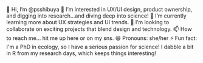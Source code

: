 👋 Hi, I’m @psshibuya
👀 I’m interested in UX/UI design, product ownership, and digging into research...and diving deep into science!
🌱 I’m currently learning more about UX strategies and UI trends.
💞️ I’m looking to collaborate on exciting projects that blend design and technology.
📫 How to reach me... hit me up here or on my sns.
😄 Pronouns: she/her
⚡ Fun fact: I'm a PhD in ecology, so I have a serious passion for science! I dabble a bit in R from my research days, which keeps things interesting! 

<!---
psshibuya/psshibuya is a ✨ special ✨ repository because its `README.md` (this file) appears on your GitHub profile.
You can click the Preview link to take a look at your changes.
--->
